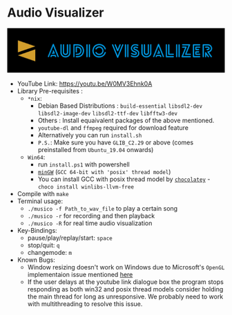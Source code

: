 # Audio Visualizer
![Project Image](res/cover.png)

* YouTube Link: https://youtu.be/W0MV3Ehnk0A
* Library Pre-requisites : 
  * ```*nix```:
    * Debian Based Distributions : 
       ```build-essential``` ```libsdl2-dev``` ```libsdl2-image-dev``` ```libsdl2-ttf-dev``` ```libfftw3-dev```
    * Others : Install equaivalent packages of the above mentioned. 
    * ```youtube-dl``` and ```ffmpeg``` required for download feature
    * Alternatively you can run ```install.sh```
    * ```P.S.```: Make sure you have ```GLIB_C2.29``` or above (comes preinstalled from ```Ubuntu_19.04``` onwards)
  * ```Win64```:
    * run ```install.ps1``` with powershell
    * [```minGW```](https://winlibs.com/) (```GCC 64-bit with 'posix' thread model```)
    * You can install GCC with posix thread model by [```chocolatey```](https://chocolatey.org/) - ```choco install winlibs-llvm-free```
* Compile with ```make``` 
* Terminal usage:
    * ```./musico -f Path_to_wav_file``` to play a certain song
    * ```./musico -r``` for recording and then playback
    * ```./musico -R``` for real time audio visualization
* Key-Bindings:
    * pause/play/replay/start: ```space```
    * stop/quit: ```q```
    * changemode: ```m```
* Known Bugs:
    * Window resizing doesn't work on Windows due to Microsoft's ```OpenGL``` implementaion issue mentioned [here](https://github.com/libsdl-org/SDL/issues/1059)
    * If the user delays at the youtube link dialogue box the program stops responding as both win32 and posix thread models consider holding the main thread for long as unresponsive. We probably need to work with multithreading to resolve this issue.
